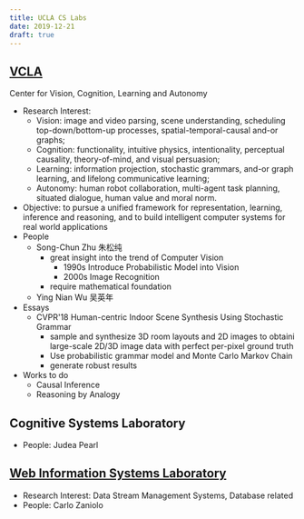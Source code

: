 ```yaml
---
title: UCLA CS Labs
date: 2019-12-21
draft: true
---
```


## [VCLA](https://vcla.stat.ucla.edu/index.html)

Center for Vision, Cognition, Learning and Autonomy

* Research Interest:
  * Vision: image and video parsing, scene understanding, scheduling top-down/bottom-up processes, spatial-temporal-causal and-or graphs;
  * Cognition: functionality, intuitive physics, intentionality, perceptual causality, theory-of-mind, and visual persuasion;
  * Learning: information projection, stochastic grammars, and-or graph learning, and lifelong communicative learning;
  * Autonomy: human robot collaboration, multi-agent task planning, situated dialogue, human value and moral norm.
* Objective: to pursue a unified framework for representation, learning, inference and reasoning, and to build intelligent computer systems for real world applications
* People
  * Song-Chun Zhu 朱松纯
    * great insight into the trend of Computer Vision
      * 1990s Introduce Probabilistic Model into Vision
      * 2000s Image Recognition
    * require mathematical foundation
  * Ying Nian Wu 吴英年
* Essays
  * CVPR'18 Human-centric Indoor Scene Synthesis Using Stochastic Grammar
    * sample and synthesize 3D room layouts and 2D images to obtaini large-scale 2D/3D image data with perfect per-pixel ground truth
    * Use probabilistic grammar model and Monte Carlo Markov Chain
    * generate robust results
* Works to do
  * Causal Inference
  * Reasoning by Analogy

## Cognitive Systems Laboratory

* People: Judea Pearl

## [Web Information Systems Laboratory](http://wis.cs.ucla.edu/wis/professor.html)

* Research Interest: Data Stream Management Systems, Database related
* People: Carlo Zaniolo